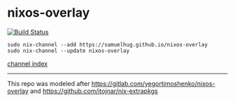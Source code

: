 # nixos-overlay

[![Build Status](https://travis-ci.org/samuelhug/nixos-overlay.svg?branch=master)](https://travis-ci.org/samuelhug/nixos-overlay)


```shell
sudo nix-channel --add https://samuelhug.github.io/nixos-overlay
sudo nix-channel --update nixos-overlay
```

[channel index](https://samuelhug.github.io/nixos-overlay/)

---
This repo was modeled after https://gitlab.com/yegortimoshenko/nixos-overlay and https://github.com/jtojnar/nix-extrapkgs
